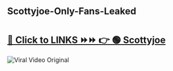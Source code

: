 
 ## Scottyjoe-Only-Fans-Leaked

# <h2><a href="https://clipsfans.com/Scottyjoe&ref=git">🔗 Click to LINKS ⏩⏩ 👉 🟢 Scottyjoe </a></h2>

<a href="https://clipsfans.com/Scottyjoe&ref=git" rel="nofollow" data-target="animated-image.originalLink"><img src="https://i.ibb.co.com/xMMVF88/686577567.gif" alt="Viral Video Original" style="max-width: 100%; display: inline-block;" data-target="animated-image.originalImage"></a>
